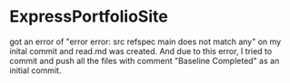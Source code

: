 ﻿# ExpressPortfolioSite

got an error of "error error: src refspec main does not match any" on my inital commit and read.md was created. 
And due to this error, I tried to commit and push all the files with comment "Baseline Completed" as an initial commit.
